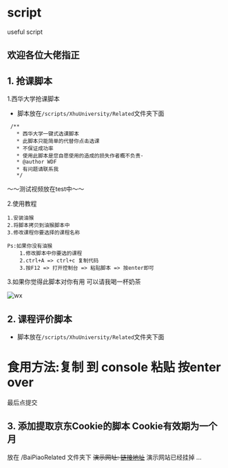 # script
useful script 
## 欢迎各位大佬指正 
## 1. 抢课脚本
1.西华大学抢课脚本
* 脚本放在<code>/scripts/XhuUniversity/Related</code>文件夹下面
```$xslt
 /**
   * 西华大学一键式选课脚本
   * 此脚本只能简单的代替你点击选课
   * 不保证成功率 
   * 使用此脚本是您自愿使用的造成的损失作者概不负责·
   * @author WDF
   * 有问题请联系我
   */
```

～～测试视频放在test中～～

2.使用教程 

    1.安装油猴 
    2.将脚本拷贝到油猴脚本中
    3.修改课程你要选择的课程名称
    
    Ps:如果你没有油猴
        1.修改脚本中你要选的课程
        2.ctrl+A => ctrl+c 复制代码
        3.按F12 => 打开控制台 => 粘贴脚本 => 按enter即可

3.如果你觉得此脚本对你有用 可以请我喝一杯奶茶

![wx](https://cdn.jsdelivr.net/gh/Sherlockouo/PicBase/img/learn/wx.jpg)

## 2. 课程评价脚本
* 脚本放在<code>/scripts/XhuUniversity/Related</code>文件夹下面
# 食用方法:复制 到 console 粘贴 按enter over 
  最后点提交

## 3. 添加提取京东Cookie的脚本 Cookie有效期为一个月
 放在 /BaiPiaoRelated 文件夹下
 ~~演示网址: <a href="http://cookie.sherlockouo.com/">链接地址</a>~~ 演示网站已经挂掉 ...

